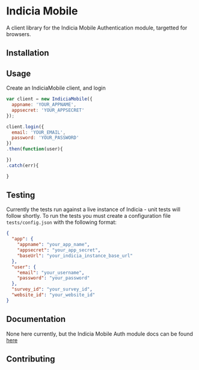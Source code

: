 # Indicia Mobile

A client library for the Indicia Mobile Authentication module, targetted for
browsers.

## Installation

## Usage

Create an IndiciaMobile client, and login

```js
var client = new IndiciaMobile({
  appname: 'YOUR_APPNAME',
  appsecret: 'YOUR_APPSECRET'
});

client.login({
  email: 'YOUR_EMAIL',
  password: 'YOUR_PASSWORD'
})
.then(function(user){

})
.catch(err){

}

```
## Testing

Currently the tests run against a live instance of Indicia - unit tests will follow shortly. To run the tests you must create a configuration file `tests/config.json` with the following format:
```json
{
  "app": {
    "appname": "your_app_name",
    "appsecret": "your_app_secret",
    "baseUrl": "your_indicia_instance_base_url"
  },
  "user": {
    "email": "your_username",
    "password": "your_password"
  },
  "survey_id": "your_survey_id",
  "website_id": "your_website_id"
}

```

## Documentation

None here currently, but the Indicia Mobile Auth module docs can be found [here](https://github.com/Indicia-Team/indicia-docs/tree/master/site-building/iform/modules/mobile-auth)

## Contributing
